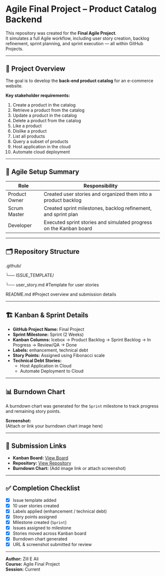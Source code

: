 # Agile Final Project – Product Catalog Backend

This repository was created for the **Final Agile Project**.  
It simulates a full Agile workflow, including user story creation, backlog refinement, sprint planning, and sprint execution — all within GitHub Projects.

---

## 🧭 Project Overview

The goal is to develop the **back-end product catalog** for an e-commerce website.

**Key stakeholder requirements:**
1. Create a product in the catalog  
2. Retrieve a product from the catalog  
3. Update a product in the catalog  
4. Delete a product from the catalog  
5. Like a product  
6. Dislike a product  
7. List all products  
8. Query a subset of products  
9. Host application in the cloud  
10. Automate cloud deployment  

---

## 🧩 Agile Setup Summary

| **Role** | **Responsibility** |
|-----------|--------------------|
| Product Owner | Created user stories and organized them into a product backlog |
| Scrum Master | Created sprint milestones, backlog refinement, and sprint plan |
| Developer | Executed sprint stories and simulated progress on the Kanban board |

---

## 🗂️ Repository Structure
.github/

└── ISSUE_TEMPLATE/

└── user_story.md #Template for user stories

README.md #Project overview and submission details


---

## 🏗️ Kanban & Sprint Details

- **GitHub Project Name:** Final Project  
- **Sprint Milestone:** Sprint (2 Weeks)  
- **Kanban Columns:** Icebox → Product Backlog → Sprint Backlog → In Progress → Review/QA → Done  
- **Labels:** enhancement, technical debt  
- **Story Points:** Assigned using Fibonacci scale  
- **Technical Debt Stories:**  
  - Host Application in Cloud  
  - Automate Deployment to Cloud  

---

## 📊 Burndown Chart

A burndown chart was generated for the `Sprint` milestone to track progress and remaining story points.

**Screenshot:**  
(Attach or link your burndown chart image here)


---

## 🔗 Submission Links

- **Kanban Board:** [View Board](https://github.com/zilleali/agile-final-project/projects/1)
- **Repository:** [View Repository](https://github.com/zilleali/agile-final-project)
- **Burndown Chart:** (Add image link or attach screenshot)

---

## ✅ Completion Checklist

- [x] Issue template added  
- [x] 10 user stories created  
- [x] Labels applied (enhancement / technical debt)  
- [x] Story points assigned  
- [x] Milestone created (`Sprint`)  
- [x] Issues assigned to milestone  
- [x] Stories moved across Kanban board  
- [x] Burndown chart generated  
- [x] URL & screenshot submitted for review  

---

**Author:** Zill E Ali  
**Course:** Agile Final Project  
**Session:** Current  
